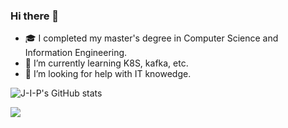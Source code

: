 ### Hi there 👋

<!--
**J-I-P/J-I-P** is a ✨ _special_ ✨ repository because its `README.md` (this file) appears on your GitHub profile.

Here are some ideas to get you started:

- 🔭 I’m currently working on ...
- 🌱 I’m currently learning ...
- 👯 I’m looking to collaborate on ...
- 🤔 I’m looking for help with ...
- 💬 Ask me about ...
- 📫 How to reach me: ...
- 😄 Pronouns: ...
- ⚡ Fun fact: ...
-->

- :mortar_board: I completed my master's degree in Computer Science and Information Engineering.
- :thought_balloon: I’m currently learning K8S, kafka, etc.
- :speech_balloon: I’m looking for help with IT knowedge.

![J-I-P's GitHub stats](https://github-readme-stats.vercel.app/api?username=j-i-p&count_private=true&theme=github_dark&show_icons=true)

<a href="https://www.buymeacoffee.com/jypin"><img src="https://img.buymeacoffee.com/button-api/?text=Buy me a coffee&emoji=☕&slug=jypin&button_colour=FF5F5F&font_colour=ffffff&font_family=Comic&outline_colour=000000&coffee_colour=FFDD00" /></a>
